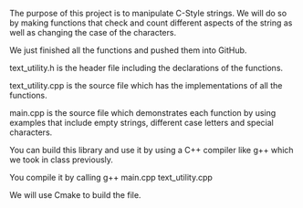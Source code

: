 The purpose of this project is to manipulate C-Style strings. We will do so by making functions that check and count different aspects of the string as well as changing the case of the characters. 

We just finished all the functions and pushed them into GitHub.

text_utility.h is the header file including the declarations of the functions.

text_utility.cpp is the source file which has the implementations of all the functions.

main.cpp is the source file which demonstrates each function by using examples that include empty strings, different case letters and special characters.

You can build this library and use it by using a C++ compiler like g++ which we took in class previously. 

You compile it by calling g++ main.cpp text_utility.cpp

We will use Cmake to build the file.